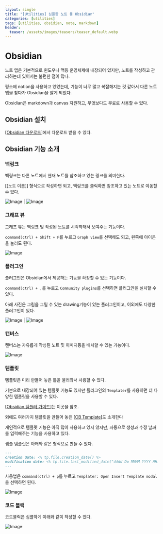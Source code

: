 ```yaml
---
layout: single
title: "[Utilities] 심플한 노트 툴 Obsidian"
categories: [utilities]
tags: [utilities, obsidian, note, markdown]
header:
  teaser: /assets/images/teasers/teaser_default.webp
---
```


# Obsidian 

노트 앱은 기본적으로 윈도우나 맥등 운영체제에 내장되어 있지만, 노트를 작성하고 관리하는데 있어서는 불편한 점이 많다.

평소에 notion을 사용하고 있었는데, 기능이 너무 많고 복잡해지는 것 같아서 다른 노트 앱을 찾다가 Obsidian을 알게 되었다.

Obsidian은 markdown과 canvas 지원하고, 무엇보다도 무료로 사용할 수 있다.

## Obsidian 설치

[[Obsidian 다운로드](https://obsidian.md/download)]에서 다운로드 받을 수 있다.

## Obsidian 기능 소개

### 백링크

백링크는 다른 노트에서 현재 노트를 참조하고 있는 링크를 의미한다.

[[노트 이름]] 형식으로 작성하면 되고, 백링크를 클릭하면 참조하고 있는 노트로 이동할 수 있다.

![Image](/assets/images/2024-01-12/01.png) | ![Image](/assets/images/2024-01-12/02.png)

### 그래프 뷰

그래프 뷰는 백링크 및 작성된 노트를 시각화해서 보여주는 기능이다.

`command(ctrl) + Shift + P`를 누르고 `Graph view`를 선택해도 되고, 왼쪽에 아이콘을 눌러도 된다.

![Image](/assets/images/2024-01-12/03.png)

### 플러그인

플러그인은 Obsidian에서 제공하는 기능을 확장할 수 있는 기능이다.

`command(ctrl) + ,`를 누르고 `Community plugins`를 선택하면 플러그인을 설치할 수 있다.

아래 사진은 그림을 그릴 수 있는 drawing기능이 있는 플러그인이고, 이외에도 다양한 플러그인이 있다.

![Image](/assets/images/2024-01-12/04.png) | ![Image](/assets/images/2024-01-12/05.png)

### 캔버스

캔버스는 자유롭게 작성된 노트 및 이미지등을 배치할 수 있는 기능이다.

![Image](/assets/images/2024-01-12/06.png)

### 템플릿

템플릿은 미리 만들어 놓은 틀을 불러와서 사용할 수 있다.

기본으로 내장되어 있는 템플릿 기능도 있지만 플러그인의 `Templater`를 사용하면 더 다양한 템플릿을 사용할 수 있다.

[[Obsidian 템플러 가이드](https://silentvoid13.github.io/Templater/introduction.html)]는 이곳을 참조.

외에도 여러가지 템플릿을 만들어 놓은 [[OB Template](https://github.com/llZektorll/OB_Template/tree/main/0A_Templates)]도 소개한다

개인적으로 템플릿 기능은 아직 많이 사용하고 있지 않지만, 자동으로 생성과 수정 날짜를 입력해주는 기능을 사용하고 있다.

샘플 템플릿은 아래와 같은 형식으로 만들 수 있다.

```markdown
---
creation date: <% tp.file.creation_date() %>
modification date: <% tp.file.last_modified_date("dddd Do MMMM YYYY HH:mm:ss") %>
---
```

사용법은 `command(ctrl) + p`를 누르고 `Templater: Open Insert Template modal`을 선택하면 된다.

![Image](/assets/images/2024-01-12/07.png)

### 코드 블럭

코드블럭은 심플하게 아래와 같이 작성할 수 있다.

![Image](/assets/images/2024-01-12/08.png)